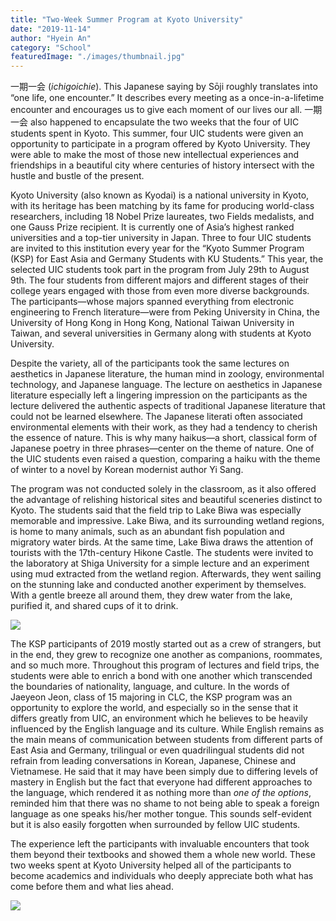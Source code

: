```yaml
---
title: "Two-Week Summer Program at Kyoto University"
date: "2019-11-14"
author: "Hyein An"
category: "School"
featuredImage: "./images/thumbnail.jpg"
---
```


一期一会 (_ichigoichie_). This Japanese saying by Sōji roughly translates into “one life, one encounter.” It describes every meeting as a once-in-a-lifetime encounter and encourages us to give each moment of our lives our all. 一期一会 also happened to encapsulate the two weeks that the four of UIC students spent in Kyoto. This summer, four UIC students were given an opportunity to participate in a program offered by Kyoto University. They were able to make the most of those new intellectual experiences and friendships in a beautiful city where centuries of history intersect with the hustle and bustle of the present. 

Kyoto University (also known as Kyodai) is a national university in Kyoto, with its heritage has been matching by its fame for producing world-class researchers, including 18 Nobel Prize laureates, two Fields medalists, and one Gauss Prize recipient. It is currently one of Asia’s highest ranked universities and a top-tier university in Japan. Three to four UIC students are invited to this institution every year for the “Kyoto Summer Program (KSP) for East Asia and Germany Students with KU Students.” This year, the selected UIC students took part in the program from July 29th to August 9th. The four students from different majors and different stages of their college years engaged with those from even more diverse backgrounds. The participants—whose majors spanned everything from electronic engineering to French literature—were from Peking University in China, the University of Hong Kong in Hong Kong, National Taiwan University in Taiwan, and several universities in Germany along with students at Kyoto University.

Despite the variety, all of the participants took the same lectures on aesthetics in Japanese literature, the human mind in zoology, environmental technology, and Japanese language. The lecture on aesthetics in Japanese literature especially left a lingering impression on the participants as the lecture delivered the authentic aspects of traditional Japanese literature that could not be learned elsewhere. The Japanese literati often associated environmental elements with their work, as they had a tendency to cherish the essence of nature. This is why many haikus—a short, classical form of Japanese poetry in three phrases—center on the theme of nature. One of the UIC students even raised a question, comparing a haiku with the theme of winter to a novel by Korean modernist author Yi Sang. 

The program was not conducted solely in the classroom, as it also offered the advantage of relishing historical sites and beautiful sceneries distinct to Kyoto. The students said that the field trip to Lake Biwa was especially memorable and impressive. Lake Biwa, and its surrounding wetland regions, is home to many animals, such as an abundant fish population and migratory water birds. At the same time, Lake Biwa draws the attention of tourists with the 17th\-century Hikone Castle. The students were invited to the laboratory at Shiga University for a simple lecture and an experiment using mud extracted from the wetland region. Afterwards, they went sailing on the stunning lake and conducted another experiment by themselves. With a gentle breeze all around them, they drew water from the lake, purified it, and shared cups of it to drink.

![](https://lh4.googleusercontent.com/_Nkl1qWw76PKsBRVvBZmaBGoddrAH7yAuf8I-pMsjafLNDAMZsBhhLNDDdgNaOwWSSTjf86h9mtnvzyERAfWts9BXZNuf-N_OvAHItdlCVQUARcDJyLItHpol7fZDNXGtOmGmBE)

The KSP participants of 2019 mostly started out as a crew of strangers, but in the end, they grew to recognize one another as companions, roommates, and so much more. Throughout this program of lectures and field trips, the students were able to enrich a bond with one another which transcended the boundaries of nationality, language, and culture. In the words of Jaeyeon Jeon, class of 15 majoring in CLC, the KSP program was an opportunity to explore the world, and especially so in the sense that it differs greatly from UIC, an environment which he believes to be heavily influenced by the English language and its culture. While English remains as the main means of communication between students from different parts of East Asia and Germany, trilingual or even quadrilingual students did not refrain from leading conversations in Korean, Japanese, Chinese and Vietnamese. He said that it may have been simply due to differing levels of mastery in English but the fact that everyone had different approaches to the language, which rendered it as nothing more than _one of the options_, reminded him that there was no shame to not being able to speak a foreign language as one speaks his/her mother tongue. This sounds self-evident but it is also easily forgotten when surrounded by fellow UIC students.

The experience left the participants with invaluable encounters that took them beyond their textbooks and showed them a whole new world. These two weeks spent at Kyoto University helped all of the participants to become academics and individuals who deeply appreciate both what has come before them and what lies ahead.

![](https://lh5.googleusercontent.com/rfGfg4VA74c2O8gWFqjGyrEQK9CxcBGo2dFpDFAdE-fJ2bQUL-aJyWOkrNewZpRcgwJYKQ9c-uPLmuanLtVVaRsaPZiHP_PJU-lrFcPTCvNkWFdkDsUX2E0E1qXkibb9nJ3j0P8)
